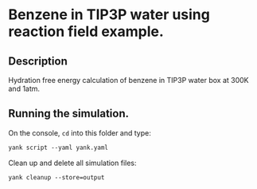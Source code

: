 # Benzene in TIP3P water using reaction field example.

## Description
Hydration free energy calculation of benzene in TIP3P water box at 300K and 1atm.

## Running the simulation.

On the console, `cd` into this folder and type:
```tcsh
yank script --yaml yank.yaml
```

Clean up and delete all simulation files:
```tcsh
yank cleanup --store=output
```
